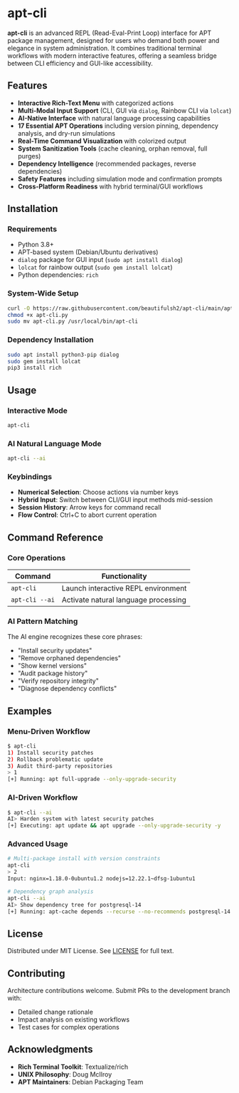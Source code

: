 # apt-cli

**apt-cli** is an advanced REPL (Read-Eval-Print Loop) interface for APT package management, designed for users who demand both power and elegance in system administration. It combines traditional terminal workflows with modern interactive features, offering a seamless bridge between CLI efficiency and GUI-like accessibility.

## Features
- **Interactive Rich-Text Menu** with categorized actions
- **Multi-Modal Input Support** (CLI, GUI via `dialog`, Rainbow CLI via `lolcat`)
- **AI-Native Interface** with natural language processing capabilities
- **17 Essential APT Operations** including version pinning, dependency analysis, and dry-run simulations
- **Real-Time Command Visualization** with colorized output
- **System Sanitization Tools** (cache cleaning, orphan removal, full purges)
- **Dependency Intelligence** (recommended packages, reverse dependencies)
- **Safety Features** including simulation mode and confirmation prompts
- **Cross-Platform Readiness** with hybrid terminal/GUI workflows

## Installation

### Requirements
- Python 3.8+
- APT-based system (Debian/Ubuntu derivatives)
- `dialog` package for GUI input (`sudo apt install dialog`)
- `lolcat` for rainbow output (`sudo gem install lolcat`)
- Python dependencies: `rich`

### System-Wide Setup
```bash
curl -O https://raw.githubusercontent.com/beautifulsh2/apt-cli/main/apt-cli.py
chmod +x apt-cli.py
sudo mv apt-cli.py /usr/local/bin/apt-cli
```

### Dependency Installation
```bash
sudo apt install python3-pip dialog
sudo gem install lolcat
pip3 install rich
```

## Usage

### Interactive Mode
```bash
apt-cli
```

### AI Natural Language Mode
```bash
apt-cli --ai
```

### Keybindings
- **Numerical Selection**: Choose actions via number keys
- **Hybrid Input**: Switch between CLI/GUI input methods mid-session
- **Session History**: Arrow keys for command recall
- **Flow Control**: Ctrl+C to abort current operation

## Command Reference

### Core Operations
| Command              | Functionality                          |
|----------------------|----------------------------------------|
| `apt-cli`            | Launch interactive REPL environment    |
| `apt-cli --ai`       | Activate natural language processing   |

### AI Pattern Matching
The AI engine recognizes these core phrases:
- "Install security updates"
- "Remove orphaned dependencies"
- "Show kernel versions"
- "Audit package history"
- "Verify repository integrity"
- "Diagnose dependency conflicts"

## Examples

### Menu-Driven Workflow
```bash
$ apt-cli
1) Install security patches
2) Rollback problematic update
3) Audit third-party repositories
> 1
[+] Running: apt full-upgrade --only-upgrade-security
```

### AI-Driven Workflow
```bash
$ apt-cli --ai
AI> Harden system with latest security patches
[+] Executing: apt update && apt upgrade --only-upgrade-security -y
```

### Advanced Usage
```bash
# Multi-package install with version constraints
apt-cli
> 2
Input: nginx=1.18.0-0ubuntu1.2 nodejs=12.22.1~dfsg-1ubuntu1

# Dependency graph analysis
apt-cli --ai
AI> Show dependency tree for postgresql-14
[+] Running: apt-cache depends --recurse --no-recommends postgresql-14
```

## License

Distributed under MIT License. See [LICENSE](https://github.com/beautifulsh2/apt-cli/blob/main/LICENSE) for full text.

## Contributing

Architecture contributions welcome. Submit PRs to the development branch with:
- Detailed change rationale
- Impact analysis on existing workflows
- Test cases for complex operations

## Acknowledgments

- **Rich Terminal Toolkit**: Textualize/rich
- **UNIX Philosophy**: Doug McIlroy
- **APT Maintainers**: Debian Packaging Team
